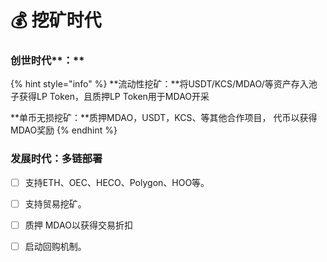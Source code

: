 # 💰 挖矿时代

### 创世时代**：**

{% hint style="info" %}
**流动性挖矿：**将USDT/KCS/MDAO/等资产存入池子获得LP Token，且质押LP Token用于MDAO开采

**单币无损挖矿：**质押MDAO，USDT，KCS、等其他合作项目， 代币以获得MDAO奖励
{% endhint %}

### **发展时代：多链部署**

* [ ] 支持ETH、OEC、HECO、Polygon、HOO等。
* [ ] 支持贸易挖矿。
* [ ] 质押 MDAO以获得交易折扣
* [ ] 启动回购机制。

